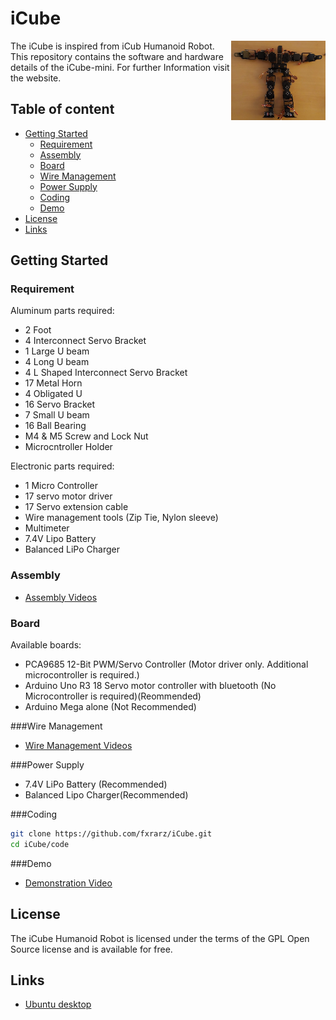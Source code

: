 # iCube
<img src="images/humanoid.jpg" align="right" height="30%" width="30%" />
The iCube is inspired from iCub Humanoid Robot. This repository contains the software and hardware details of the iCube-mini. For further Information visit the website.


## Table of content

- [Getting Started](#getting-started)
    - [Requirement](#requirement)
    - [Assembly](#assembly)
    - [Board](#board)
    - [Wire Management](#wiremanagement)
    - [Power Supply](#powersupply)
    - [Coding](#coding)
    - [Demo](#demo)
- [License](#license)
- [Links](#links)

## Getting Started
### Requirement
Aluminum parts required:
  - 2 Foot
  - 4 Interconnect Servo Bracket
  - 1 Large U beam
  - 4 Long U beam
  - 4 L Shaped Interconnect Servo Bracket
  - 17 Metal Horn
  - 4 Obligated U
  - 16 Servo Bracket
  - 7 Small U beam
  - 16 Ball Bearing
  - M4 & M5 Screw and Lock Nut
  - Microcntroller Holder
  
Electronic parts required:
  - 1 Micro Controller
  - 17 servo motor driver
  - 17 Servo extension cable
  - Wire management tools (Zip Tie, Nylon sleeve)
  - Multimeter
  - 7.4V Lipo Battery
  - Balanced LiPo Charger
  
### Assembly
* [Assembly Videos](https://ubuntu.com/download/desktop)
  
### Board
Available boards:
  - PCA9685 12-Bit PWM/Servo Controller (Motor driver only. Additional microcontroller is required.)
  - Arduino Uno R3 18 Servo motor controller with bluetooth (No Microcontroller is required)(Reommended)
  - Arduino Mega alone (Not Recommended)

###Wire Management
* [Wire Management Videos](https://ubuntu.com/download/desktop)

###Power Supply
  - 7.4V LiPo Battery (Recommended)
  - Balanced Lipo Charger(Recommended)
  
###Coding
```bash
git clone https://github.com/fxrarz/iCube.git
cd iCube/code
```
###Demo
* [Demonstration Video](https://ubuntu.com/download/desktop)

## License
The iCube Humanoid Robot is licensed under the terms of the GPL Open Source
license and is available for free.

## Links
* [Ubuntu desktop](https://ubuntu.com/download/desktop)
